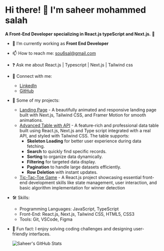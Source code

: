 # Hi there! 👋 I'm saheer mohammed salah  
**A Front-End Developer specializing in React.js typeScript and Next.js.** 🌟  
- 🌱 I’m currently working as **Front End Developer**  
- 📫 How to reach me: [sou6sal@gmail.com](mailto:sou6sal@gmail.com)
- ❓ Ask me about  React.js | Typescript | Next.js | Tailwind css
- 🔗 Connect with me:
  - [LinkedIn](https://www.linkedin.com/in/saheer-salah-148325253/)
  - [GitHub](https://github.com/SaheerSalah)

- 📂 Some of my projects:
  - [Landing Page](https://github.com/souhairSalah/interior-design-website) - A beautifully animated and responsive landing page built with Next.js, Tailwind CSS, and Framer Motion for smooth animations.
  - [Advanced Table with API](https://github.com/souhairSalah/table-with-API)  - A feature-rich and professional data table built using React.js, Next.js and Type script integrated with a real API, and styled with Tailwind CSS. The table supports:
    - **Skeleton Loading** for better user experience during data fetching.
    - **Search** to quickly find specific records.
    - **Sorting** to organize data dynamically.
    - **Filtering** for targeted data display.
    - **Pagination** to handle large datasets efficiently.
    - **Row Deletion** with instant updates.
  - [Tic-Tac-Toe Game](https://github.com/souhairSalah/tic-tac-toe-game)  - A React.js project showcasing essential front-end development skills like state management, user interaction, and basic algorithm implementation for winner detection
- 🛠️ Skills:
  - Programming Languages: JavaScript, TypeScript
  - Front-End: React.js, Next.js, Tailwind CSS, HTML5, CSS3
  - Tools: Git, VSCode, Figma
- 🎉 Fun fact: I enjoy solving coding challenges and designing user-friendly interfaces.
  
  ![Saheer's GitHub Stats](https://github-readme-stats.vercel.app/api?username=souhairSalah&show_icons=true&hide_title=true&count_private=true&hide=prs)

    

